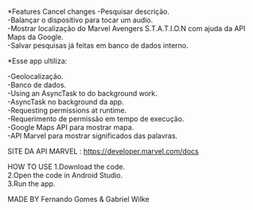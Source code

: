 *Features
Cancel changes
-Pesquisar descrição.<br/>
-Balançar o dispositivo para tocar um audio.<br/>
-Mostrar localização do Marvel Avengers S.T.A.T.I.O.N com ajuda da API Maps da Google.<br/>
-Salvar pesquisas já feitas em banco de dados interno.<br/>

*Esse app ultiliza:

-Geolocalização.<br/>
-Banco de dados.<br/>
-Using an AsyncTask to do background work.<br/>
-AsyncTask no background da app.<br/>
-Requesting permissions at runtime.<br/>
-Requerimento de permissão em tempo de execução.<br/>
-Google Maps API para mostrar mapa.<br/>
-API Marvel para mostrar significados das palavras.<br/>

SITE DA API MARVEL : https://developer.marvel.com/docs

HOW TO USE
1.Download the code.<br/>
2.Open the code in Android Studio.<br/>
3.Run the app.<br/>


MADE BY Fernando Gomes & Gabriel Wilke

